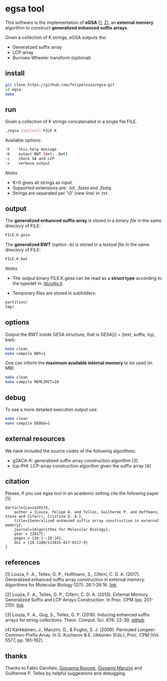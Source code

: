 # egsa tool

This software is the implementation of **eGSA** \[[1](https://doi.org/10.1186/s13015-017-0117-9), [2](https://doi.org/10.1007/978-3-642-38905-4_20)\], an **external memory** algorithm to construct **generalized enhanced suffix arrays**.

Given a collection of K strings, eGSA outputs the:

* Generalized suffix array 
* LCP-array 
* Burrows-Wheeler transform (optional)

## install

```sh
git clone https://github.com/felipelouza/egsa.git
cd egsa
make
```

## run

Given a collection of K strings concatenated in a single file FILE.

```sh
./egsa [options] FILE K
```

Available options:

```sh
-h    this help message
-b    output BWT (ext: .bwt)
-c    check SA and LCP
-v    verbose output
```

_Notes_

* K=0 gives all strings as input.
* Supported extensions are: _.txt_, _.fasta_ and _.fastq_.
* Strings are separated per '\0' (new line) in _.txt_.

## output

The **generalized enhanced suffix array** is stored in a _binary file_ in the same directory of FILE:

```sh
FILE.K.gesa
```
The **generalized BWT** (_option -b_) is stored in a _textual file_ in the same directory of FILE:

```sh
FILE.K.bwt
```

_Notes_

* The output binary FILE.K.gesa can be read as a **struct type** according to the typedef in: [lib/utils.h](https://github.com/felipelouza/egsa/blob/master/lib/utils.h#L45)

* Temporary files are stored in subfolders:

```sh
partition/
tmp/
```

## options

Output the BWT inside GESA structure, that is GESA[i] = (text, suffix, lcp, bwt):

```sh
make clean
make compile BWT=1
```

One can inform the **maximum available internal memory** to be used (in MB):

```sh
make clean
make compile MEMLIMIT=10
```

## debug

To see a more detailed execution output use:

```sh
make clean
make compile DEBUG=1
```

## external resources

We have included the source codes of the following algorithms: 

* gSACA-K: generalized suffix array construction algorithm \[3\]
* lcp-PHI: LCP-array construction algorithm given the suffix array \[4\]

## citation

Please, if you use egsa tool in an academic setting cite the following paper \[1\]:

	@article{Louza2017d,
		author = {Louza, Felipe A. and Telles, Guilherme P. and Hoffmann, Steve and Ciferri, Cristina D. A.},
		title={Generalized enhanced suffix array construction in external memory},
		journal={Algorithms for Molecular Biology},
		year = {2017},
		pages = {26:1--26:16},
		doi = {10.1186/s13015-017-0117-9}
	}

## references

\[1\] Louza, F. A., Telles, G. P., Hoffmann, S., Ciferri, C. D. A. (2017). Generalized enhanced suffix array construction in external memory. Algorithms for Molecular Biology 12(1): 26:1-26:16. [link](https://almob.biomedcentral.com/articles/10.1186/s13015-017-0117-9)  

\[2\] Louza, F. A., Telles, G. P., Ciferri, C. D. A. (2013). External Memory Generalized Suffix and LCP Arrays Construction. In Proc. CPM  (pp. 201-210). [link](https://doi.org/10.1007/978-3-642-38905-4_20) 

\[3\] Louza, F. A., Gog, S., Telles, G. P. (2016). Inducing enhanced suffix arrays for string collections. Theor. Comput. Sci. 678: 22-39, [github](https://github.com/felipelouza/gsa-is)

\[4\] Kärkkäinen, J., Manzini, G., & Puglisi, S. J. (2009). Permuted Longest-Common-Prefix Array. In G. Kucherov & E. Ukkonen (Eds.), Proc. CPM (Vol. 5577, pp. 181–192).

## thanks

Thanks to Fabio Garofalo, [Giovanna Rosone](https://github.com/giovannarosone), [Giovanni Manzini](https://github.com/giovmanz) and Guilherme P. Telles by helpful suggestions and debugging.

